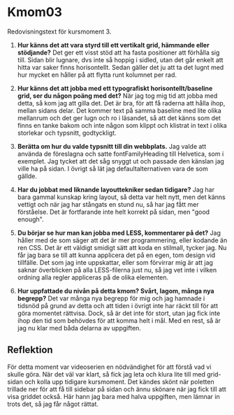 Kmom03
===============================
Redovisningstext för kursmoment 3.

1. __Hur känns det att vara styrd till ett vertikalt grid, hämmande eller stödjande?__
Det ger ett visst stöd att ha fasta positioner att förhålla sig till. Sidan blir lugnare, dvs inte så hoppig i sidled, utan det går enkelt att hitta var saker finns horisontellt. Sedan gäller det ju att ta det lugnt med hur mycket en håller på att flytta runt kolumnet per rad.

2. __Hur känns det att jobba med ett typografiskt horisontellt/baseline grid, ser du någon poäng med det?__
När jag tog mig tid att jobba med detta, så kom jag att gilla det. Det är bra, för att få raderna att hålla ihop, mellan sidans delar. Det kommer text på samma baseline med lite olika mellanrum och det ger lugn och ro i läsandet, så att det känns som det finns en tanke bakom och inte någon som klippt och klistrat in text i olika storlekar och typsnitt, godtyckligt.
3. __Berätta om hur du valde typsnitt till din webbplats.__
Jag valde att använda de föreslagna och satte fontFamilyHeading till Helvetica, som i exemplet. Jag tycket att det såg snyggt ut och passade den känslan jag ville ha på sidan. I övrigt så lät jag defaultalternativen vara de som gällde.

4. __Har du jobbat med liknande layouttekniker sedan tidigare?__
Jag har bara gammal kunskap kring layout, så detta var helt nytt, men det känns vettigt och när jag har stångats en stund nu, så har jag fått mer förståelse. Det är fortfarande inte helt korrekt på sidan, men "good enough".

5. __Du börjar se hur man kan jobba med LESS, kommentarer på det?__
Jag håller med de som säger att det är mer programmering, eller kodande än ren CSS. Det är ett väldigt smidigt sätt att koda en stilmall, tycker jag. Nu får jag bara se till att kunna applicera det på en egen, tom design vid tillfälle. Det som jag inte uppskattar, eller som förvirrar mig är att jag saknar överblicken på alla LESS-filerna just nu, så jag vet inte i vilken ordning alla regler appliceras på de olika elementen.

6. __Hur uppfattade du nivån på detta kmom? Svårt, lagom, många nya begrepp?__
Det var många nya begrepp för mig och jag hamnade i tidsnöd på grund av detta och att tiden i övrigt inte har räckt till för att göra momentet rättvisa. Dock, så är det inte för stort, utan jag fick inte ihop den tid som behövdes för att komma helt i mål. Med en rest, så är jag nu klar med båda delarna av uppgiften.

Reflektion
----------
För detta moment var videoserien en nödvändighet för att förstå vad vi skulle göra. När det väl var klart, så fick jag leta och klura lite till med grid-sidan och kolla upp tidigare kursmoment. Det kändes skönt när poletten trillade ner för att få till sidebar på sidan och ännu skönare när jag fick till att visa griddet också. Här hann jag bara med halva uppgiften, men lämnar in trots det, så jag får något rättat.
